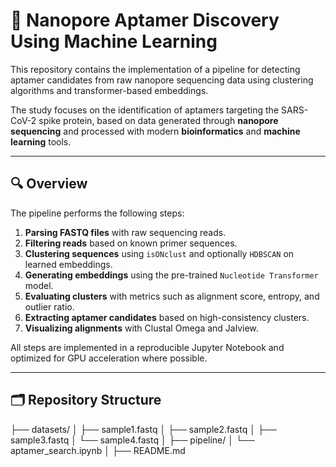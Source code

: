 # 🧬 Nanopore Aptamer Discovery Using Machine Learning

This repository contains the implementation of a pipeline for detecting aptamer candidates from raw nanopore sequencing data using clustering algorithms and transformer-based embeddings.

The study focuses on the identification of aptamers targeting the SARS-CoV-2 spike protein, based on data generated through **nanopore sequencing** and processed with modern **bioinformatics** and **machine learning** tools.

---

## 🔍 Overview

The pipeline performs the following steps:

1. **Parsing FASTQ files** with raw sequencing reads.
2. **Filtering reads** based on known primer sequences.
3. **Clustering sequences** using `isONclust` and optionally `HDBSCAN` on learned embeddings.
4. **Generating embeddings** using the pre-trained `Nucleotide Transformer` model.
5. **Evaluating clusters** with metrics such as alignment score, entropy, and outlier ratio.
6. **Extracting aptamer candidates** based on high-consistency clusters.
7. **Visualizing alignments** with Clustal Omega and Jalview.

All steps are implemented in a reproducible Jupyter Notebook and optimized for GPU acceleration where possible.

---

## 🗂️ Repository Structure

├── datasets/
│ ├── sample1.fastq
│ ├── sample2.fastq
│ ├── sample3.fastq
│ └── sample4.fastq
│
├── pipeline/
│ └── aptamer_search.ipynb
│
├── README.md
